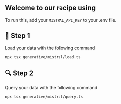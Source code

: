 ## Welcome to our recipe using

To run this, add your `MISTRAL_API_KEY` to your .env file. 

## 🌱 Step 1
Load your data with the following command


```bash
npx tsx generative/mistral/load.ts
```

## 🔍 Step 2
Query your data with the following command

```bash
npx tsx generative/mistral/query.ts
```
